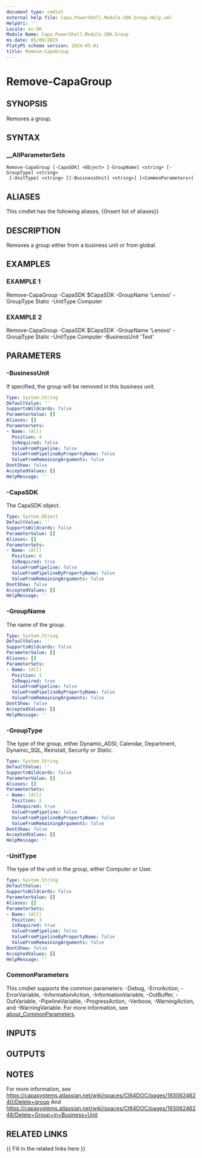 ```yaml
---
document type: cmdlet
external help file: Capa.PowerShell.Module.SDK.Group-Help.xml
HelpUri: ''
Locale: en-DK
Module Name: Capa.PowerShell.Module.SDK.Group
ms.date: 05/09/2025
PlatyPS schema version: 2024-05-01
title: Remove-CapaGroup
---
```


# Remove-CapaGroup

## SYNOPSIS

Removes a group.

## SYNTAX

### __AllParameterSets

```
Remove-CapaGroup [-CapaSDK] <Object> [-GroupName] <string> [-GroupType] <string>
 [-UnitType] <string> [[-BusinessUnit] <string>] [<CommonParameters>]
```

## ALIASES

This cmdlet has the following aliases,
  {{Insert list of aliases}}

## DESCRIPTION

Removes a group either from a business unit or from global.

## EXAMPLES

### EXAMPLE 1

Remove-CapaGroup -CapaSDK $CapaSDK -GroupName 'Lenovo' -GroupType Static -UnitType Computer

### EXAMPLE 2

Remove-CapaGroup -CapaSDK $CapaSDK -GroupName 'Lenovo' -GroupType Static -UnitType Computer -BusinessUnit 'Test'

## PARAMETERS

### -BusinessUnit

If specified, the group will be removed in this business unit.

```yaml
Type: System.String
DefaultValue: ''
SupportsWildcards: false
ParameterValue: []
Aliases: []
ParameterSets:
- Name: (All)
  Position: 4
  IsRequired: false
  ValueFromPipeline: false
  ValueFromPipelineByPropertyName: false
  ValueFromRemainingArguments: false
DontShow: false
AcceptedValues: []
HelpMessage: ''
```

### -CapaSDK

The CapaSDK object.

```yaml
Type: System.Object
DefaultValue: ''
SupportsWildcards: false
ParameterValue: []
Aliases: []
ParameterSets:
- Name: (All)
  Position: 0
  IsRequired: true
  ValueFromPipeline: false
  ValueFromPipelineByPropertyName: false
  ValueFromRemainingArguments: false
DontShow: false
AcceptedValues: []
HelpMessage: ''
```

### -GroupName

The name of the group.

```yaml
Type: System.String
DefaultValue: ''
SupportsWildcards: false
ParameterValue: []
Aliases: []
ParameterSets:
- Name: (All)
  Position: 1
  IsRequired: true
  ValueFromPipeline: false
  ValueFromPipelineByPropertyName: false
  ValueFromRemainingArguments: false
DontShow: false
AcceptedValues: []
HelpMessage: ''
```

### -GroupType

The type of the group, either Dynamic_ADSI, Calendar, Department, Dynamic_SQL, Reinstall, Security or Static.

```yaml
Type: System.String
DefaultValue: ''
SupportsWildcards: false
ParameterValue: []
Aliases: []
ParameterSets:
- Name: (All)
  Position: 2
  IsRequired: true
  ValueFromPipeline: false
  ValueFromPipelineByPropertyName: false
  ValueFromRemainingArguments: false
DontShow: false
AcceptedValues: []
HelpMessage: ''
```

### -UnitType

The type of the unit in the group, either Computer or User.

```yaml
Type: System.String
DefaultValue: ''
SupportsWildcards: false
ParameterValue: []
Aliases: []
ParameterSets:
- Name: (All)
  Position: 3
  IsRequired: true
  ValueFromPipeline: false
  ValueFromPipelineByPropertyName: false
  ValueFromRemainingArguments: false
DontShow: false
AcceptedValues: []
HelpMessage: ''
```

### CommonParameters

This cmdlet supports the common parameters: -Debug, -ErrorAction, -ErrorVariable,
-InformationAction, -InformationVariable, -OutBuffer, -OutVariable, -PipelineVariable,
-ProgressAction, -Verbose, -WarningAction, and -WarningVariable. For more information, see
[about_CommonParameters](https://go.microsoft.com/fwlink/?LinkID=113216).

## INPUTS

## OUTPUTS

## NOTES

For more information, see https://capasystems.atlassian.net/wiki/spaces/CI64DOC/pages/19306246240/Delete+group
And https://capasystems.atlassian.net/wiki/spaces/CI64DOC/pages/19306246248/Delete+Group+in+Business+Unit


## RELATED LINKS

{{ Fill in the related links here }}


